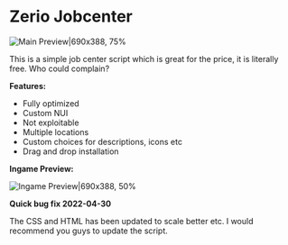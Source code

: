 # Zerio Jobcenter

![Main Preview|690x388, 75%](https://dunb17ur4ymx4.cloudfront.net/packages/images/80b09565000742cec96134080685d04761cd2ee7.png)

This is a simple job center script which is great for the price, it is literally free. Who could complain?

**Features:**
- Fully optimized
- Custom NUI
- Not exploitable
- Multiple locations
- Custom choices for descriptions, icons etc
- Drag and drop installation

**Ingame Preview:**

![Ingame Preview|690x388, 50%](https://dunb17ur4ymx4.cloudfront.net/wysiwyg/1076866/84c25483cd0fd0a36ca9f622308d0bbc22f894a8.png)


**Quick bug fix 2022-04-30**

The CSS and HTML has been updated to scale better etc.
I would recommend you guys to update the script.
